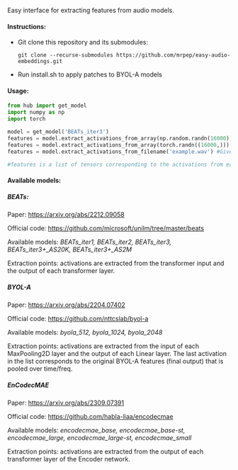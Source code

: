Easy interface for extracting features from audio models.

#### Instructions:
- Git clone this repository and its submodules:
  ```
  git clone --recurse-submodules https://github.com/mrpep/easy-audio-embeddings.git
  ```
- Run install.sh to apply patches to BYOL-A models

#### Usage:

```python
from hub import get_model
import numpy as np
import torch

model = get_model('BEATs_iter3')
features = model.extract_activations_from_array(np.random.randn(16000)) #Extract features from numpy array
features = model.extract_activations_from_array(torch.randn((16000,))) #From torch tensor
features = model.extract_activations_from_filename('example.wav') #Given a wav filename

#features is a list of tensors corresponding to the activations from each layer. Each activation has shape (T,D)
```

#### Available models:
##### BEATs:
  Paper: https://arxiv.org/abs/2212.09058
  
  Official code: https://github.com/microsoft/unilm/tree/master/beats
  
  Available models: *BEATs_iter1, BEATs_iter2, BEATs_iter3, BEATs_iter3+_AS20K, BEATs_iter3+_AS2M*
  
  Extraction points: activations are extracted from the transformer input and the output of each transformer layer.
  
##### BYOL-A
  Paper: https://arxiv.org/abs/2204.07402
  
  Official code: https://github.com/nttcslab/byol-a
  
  Available models: *byola_512, byola_1024, byola_2048*
  
  Extraction points: activations are extracted from the input of each MaxPooling2D layer and the output of each Linear layer. The last activation in the list corresponds to the original BYOL-A features (final output) that is pooled over time/freq.

##### EnCodecMAE
  Paper: https://arxiv.org/abs/2309.07391

  Official code: https://github.com/habla-liaa/encodecmae

  Available models: *encodecmae_base, encodecmae_base-st, encodecmae_large, encodecmae_large-st, encodecmae_small*

  Extraction points: activations are extracted from the output of each transformer layer of the Encoder network.
